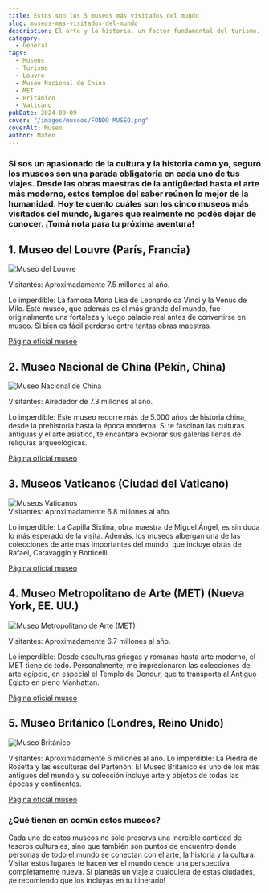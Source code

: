 ```yaml
---
title: Estos son los 5 museos más visitados del mundo
slug: museos-mas-visitados-del-mundo
description: El arte y la historia, un factor fundamental del turismo. 
category:
  - General
tags:
  - Museos
  - Turismo
  - Louvre
  - Museo Nacional de China
  - MET
  - Británico
  - Vaticano
pubDate: 2024-09-09
cover: "/images/museos/FONDO MUSEO.png"
coverAlt: Museo
author: Mateo
---
```


###  Si sos un apasionado de la cultura y la historia como yo, seguro los museos son una parada obligatoria en cada uno de tus viajes. Desde las obras maestras de la antigüedad hasta el arte más moderno, estos templos del saber reúnen lo mejor de la humanidad. Hoy te cuento cuáles son los cinco museos más visitados del mundo, lugares que realmente no podés dejar de conocer. ¡Tomá nota para tu próxima aventura!

## 1. Museo del Louvre (París, Francia)
<img src="/images/museos/louvre.jpg" alt="Museo del Louvre">

Visitantes: Aproximadamente 7.5 millones al año.

Lo imperdible: La famosa Mona Lisa de Leonardo da Vinci y la Venus de Milo. Este museo, que además es el más grande del mundo, fue originalmente una fortaleza y luego palacio real antes de convertirse en museo. Si bien es fácil perderse entre tantas obras maestras.

<a href="https://www.louvre.fr/es" title="Museo del Louvre" target="_blank">Página oficial museo</a>

## 2. Museo Nacional de China (Pekín, China)
<img src="/images/museos/museo china.png" alt="Museo Nacional de China">

Visitantes: Alrededor de 7.3 millones al año.

Lo imperdible: Este museo recorre más de 5.000 años de historia china, desde la prehistoria hasta la época moderna. Si te fascinan las culturas antiguas y el arte asiático, te encantará explorar sus galerías llenas de reliquias arqueológicas.

<a href="http://en.chnmuseum.cn/" title="Museo Nacional China" target="_blank">Página oficial museo</a>

## 3. Museos Vaticanos (Ciudad del Vaticano)
<img src="/images/museos/f-rome-vatican-museum-dome-building-1280x720.jpg" alt="Museos Vaticanos">
<br>
Visitantes: Aproximadamente 6.8 millones al año.

Lo imperdible: La Capilla Sixtina, obra maestra de Miguel Ángel, es sin duda lo más esperado de la visita. Además, los museos albergan una de las colecciones de arte más importantes del mundo, que incluye obras de Rafael, Caravaggio y Botticelli.

<a href="https://www.rome.info/attractions/vatican-museums/" title="Museo Vaticanos" target="_blank">Página oficial museo</a>

## 4. Museo Metropolitano de Arte (MET) (Nueva York, EE. UU.)
<img src="/images/museos/the-met-fifth-avenue.jpg" alt="Museo Metropolitano de Arte (MET)">

Visitantes: Aproximadamente 6.7 millones al año.

Lo imperdible: Desde esculturas griegas y romanas hasta arte moderno, el MET tiene de todo. Personalmente, me impresionaron las colecciones de arte egipcio, en especial el Templo de Dendur, que te transporta al Antiguo Egipto en pleno Manhattan.

<a href="https://www.metmuseum.org/es" title="Museo Metropolitano de Arte" target="_blank">Página oficial museo</a>

## 5. Museo Británico (Londres, Reino Unido)
<img src="/images/museos/british-museum-in-london.jpg" alt="Museo Británico">

Visitantes: Aproximadamente 6 millones al año.
Lo imperdible: La Piedra de Rosetta y las esculturas del Partenón. El Museo Británico es uno de los más antiguos del mundo y su colección incluye arte y objetos de todas las épocas y continentes.

<a href="https://www.britishmuseum.org/" title="Museo Brtánico" target="_blank">Página oficial museo</a>

### ¿Qué tienen en común estos museos?
Cada uno de estos museos no solo preserva una increíble cantidad de tesoros culturales, sino que también son puntos de encuentro donde personas de todo el mundo se conectan con el arte, la historia y la cultura. Visitar estos lugares te hacen ver el mundo desde una perspectiva completamente nueva. Si planeás un viaje a cualquiera de estas ciudades, ¡te recomiendo que los incluyas en tu itinerario!